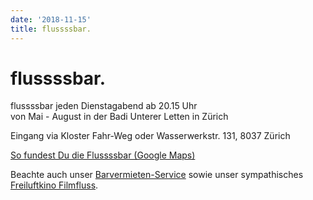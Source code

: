 ```yaml
---
date: '2018-11-15'
title: flussssbar.
---
```

# flussssbar.


flussssbar jeden Dienstagabend ab 20.15 Uhr<br>
von Mai - August in der Badi Unterer Letten in Zürich

Eingang via Kloster Fahr-Weg oder Wasserwerkstr. 131, 8037 Zürich

[So fundest Du die Flussssbar (Google Maps)](https://www.google.ch/maps/place/47°23'21.6"N+8°31'45.3"E/)

Beachte auch unser [Barvermieten-Service](https://www.barvermieten.ch) sowie unser sympathisches [Freiluftkino Filmfluss](https://www.filmfluss.ch).

